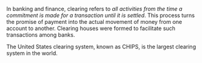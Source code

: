 In banking and finance, clearing refers to _all activities from the time a commitment is made for a transaction until it is settled_. This process turns the promise of payment into the actual movement of money from one account to another. Clearing houses were formed to facilitate such transactions among banks.

The United States clearing system, known as CHIPS, is the largest clearing system in the world.
